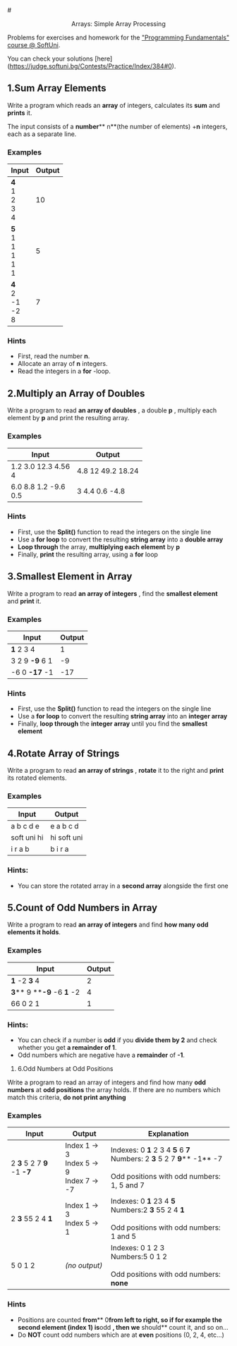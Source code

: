 #<p align="center"> Arrays: Simple Array Processing  <p>

Problems for exercises and homework for the [&quot;Programming Fundamentals&quot; course @ SoftUni](https://softuni.bg/courses/programming-fundamentals).

You can check your solutions [here] (https://judge.softuni.bg/Contests/Practice/Index/384#0).

## 1.Sum Array Elements

Write a program which reads an **array** of integers, calculates its **sum** and **prints** it.

The input consists of a **number**** n**(the number of elements) +**n** integers, each as a separate line.

### Examples

| **Input** | **Output** |
| --- | --- |
| **4** <br/>1<br/>2<br/>3<br/>4 | 10 |
| **5** <br/>1<br/>1<br/>1<br/>1<br/>1 | 5 |
| **4** <br/>2<br/>-1<br/>-2<br/>8 | 7 |

### Hints

- First, read the number **n**.
- Allocate an array of **n** integers.
- Read the integers in a **for** -loop.

## 2.Multiply an Array of Doubles

Write a program to read **an array of doubles** , a double **p** , multiply each element by **p** and print the resulting array.

### Examples

| **Input** | **Output** |
| --- | --- |
| 1.2 3.0 12.3 4.56<br/>4 | 4.8 12 49.2 18.24 |
| 6.0 8.8 1.2 -9.6<br/>0.5 | 3 4.4 0.6 -4.8 |

### Hints

- First, use the **Split()** function to read the integers on the single line
- Use a **for loop** to convert the resulting **string array** into a **double array**
- **Loop through** the array, **multiplying each element** by **p**
- Finally, **print** the resulting array, using a **for** loop

## 3.Smallest Element in Array

Write a program to read **an array of integers** , find the **smallest element** and **print** it.

### Examples

| **Input** | **Output** |
| --- | --- |
| **1** 2 3 4 | 1 |
| 3 2 9 **-9** 6 1 | -9 |
| -6 0 **-17** -1 | -17 |

### Hints

- First, use the **Split()** function to read the integers on the single line
- Use a **for loop** to convert the resulting **string array** into an **integer array**
- Finally, **loop through** the **integer array** until you find the **smallest element**

## 4.Rotate Array of Strings

Write a program to read **an array of strings** , **rotate** it to the right and **print** its rotated elements.

### Examples

| **Input** | **Output** |
| --- | --- |
| a b c d e | e a b c d |
| soft uni hi | hi soft uni |
| i r a b | b i r a |

### Hints:

- You can store the rotated array in a **second array** alongside the first one

## 5.Count of Odd Numbers in Array

Write a program to read **an array of integers** and find **how many odd elements it holds**.

### Examples

| **Input** | **Output** |
| --- | --- |
| **1** -2 **3** 4 | 2 |
| **3**** 9 ****-9** -6 **1** -2 | 4 |
| 66 0 2 1 | 1 |

### Hints:

- You can check if a number is **odd** if you **divide them by 2** and check whether you get **a remainder of 1**.
- Odd numbers which are negative have a **remainder** of **-1**.

1. 6.Odd Numbers at Odd Positions

Write a program to read an array of integers and find how many **odd numbers** at **odd positions** the array holds. If there are no numbers which match this criteria, **do not print anything**

### Examples

| **Input** | **Output** | **Explanation** |
| --- | --- | --- |
| 2 **3** 5 2 7 **9** -1 **-7** | Index 1 -&gt; 3<br/>Index 5 -&gt; 9<br/>Index 7 -&gt; -7 | Indexes: 0 **1** 2 3 4 **5**  6   **7** <br/> Numbers: 2 **3** 5 2 7 **9**** -1** -7 <br/><br/>Odd positions with odd numbers: 1, 5 and 7 |
| 2 **3** 55 2 4 **1** | Index 1 -&gt; 3<br/>Index 5 -&gt; 1 | Indexes: 0 **1** 23 4 **5** <br/> Numbers:2 **3** 55 2 4 **1** <br/><br/> Odd positions with odd numbers: 1 and 5 |
| 5 0 1 2 | _(no output)_ | Indexes: 0 1 2 3<br/>Numbers:5 0 1 2 <br/><br/>Odd positions with odd numbers: **none** |

### Hints

- Positions are counted **from**** 0**from left to right, so if for example the second element (**index 1**) is**odd **, then we** should** count it, and so on…
- Do **NOT** count odd numbers which are at **even** positions (0, 2, 4, etc…)